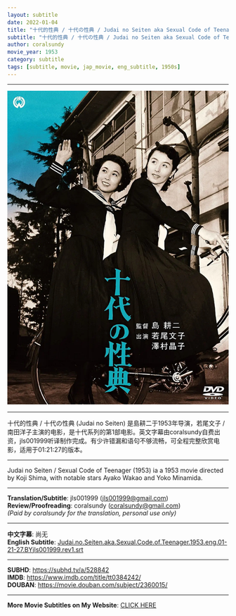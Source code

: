 ```yaml
---
layout: subtitle
date: 2022-01-04
title: "十代的性典 / 十代の性典 / Judai no Seiten aka Sexual Code of Teenager 1953 Subtitle (English)"
subtitle: "十代的性典 / 十代の性典 / Judai no Seiten aka Sexual Code of Teenager 1953 Subtitle (English)"
author: coralsundy
movie_year: 1953
category: subtitle
tags: [subtitle, movie, jap_movie, eng_subtitle, 1950s]
---
```


------

<img src="../assets/tt0384242.jpg" alt="tt0384242_cover_art" />

------

十代的性典 / 十代の性典 (Judai no Seiten) 是島耕二于1953年导演，若尾文子 / 南田洋子主演的电影，是十代系列的第1部电影。英文字幕由coralsundy自费出资，jls001999听译制作完成。有少许错漏和语句不够流畅，可全程完整欣赏电影，适用于01:21:27的版本。

------

Judai no Seiten / Sexual Code of Teenager (1953) ia a 1953 movie directed by Koji Shima, with notable stars Ayako Wakao and Yoko Minamida.

------

**Translation/Subtitle**: jls001999 (jls001999@gmail.com)<br>
**Review/Proofreading**: coralsundy (coralsundy@gmail.com)<br>
*(Paid by coralsundy for the translation, personal use only)*

------

**中文字幕**: 尚无<br>
**English Subtitle**: [Judai.no.Seiten.aka.Sexual.Code.of.Teenager.1953.eng.01-21-27.BYjls001999.rev1.srt](../subtitles/Judai.no.Seiten.aka.Sexual.Code.of.Teenager.1953.eng.01-21-27.BYjls001999.rev1.srt)

------

**SUBHD**: <https://subhd.tv/a/528842><br>
**IMDB**: <https://www.imdb.com/title/tt0384242/><br>
**DOUBAN**: <https://movie.douban.com/subject/2360015/>

------

**More Movie Subtitles on My Website**: <a href='{% post_url 2021-01-10-subtitles-summary-list %}'>CLICK HERE</a>



